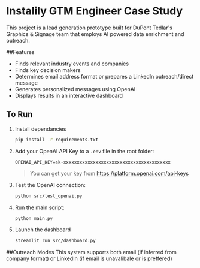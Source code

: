 # Instalily GTM Engineer Case Study
This project is a lead generation prototype built for DuPont Tedlar's Graphics & Signage team that employs AI powered data enrichment and outreach.

##Features
- Finds relevant industry events and companies
- Finds key decision makers
- Determines email address format or prepares a LinkedIn outreach/direct message
- Generates personalized messages using OpenAI
- Displays results in an interactive dashboard

## To Run
1. Install dependancies

    ```bash
    pip install -r requirements.txt
    ```

2. Add your OpenAI API Key to a `.env` file in the root folder:

    ```env
    OPENAI_API_KEY=sk-xxxxxxxxxxxxxxxxxxxxxxxxxxxxxxxxxxxxxxxx
    ```

    > You can get your key from https://platform.openai.com/api-keys 

3. Test the OpenAI connection:
    ```bash
    python src/test_openai.py
    ```
4. Run the main script: 
    ```bash
    python main.py
    ```

5. Launch the dashboard
    ```bash
    streamlit run src/dashboard.py
    ```

##Outreach Modes
This system supports both email (if inferred from company format) or LinkedIn (if email is unavalibale or is preffered) 
